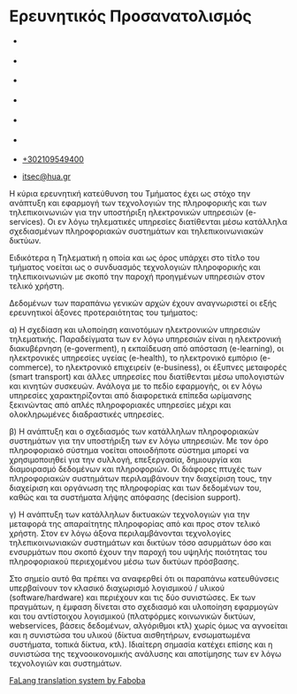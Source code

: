 Ερευνητικός Προσανατολισμός
===============
                              

*   [](https://www.facebook.com/ditharokopio)
*   [](https://www.youtube.com/channel/UCEHkYirpXF1nSLxDCrfDZ4A)
*   [](https://www.linkedin.com/company/77699385)
*   [](https://www.instagram.com/dithua)

*   [](https://dit.hua.gr/index.php/el/a/research-directions)
*   [](https://dit.hua.gr/index.php/en/research/research-directions)

*   [+302109549400](tel:+302109549400)
*   [itsec@hua.gr](mailto:itsec@hua.gr)

Η κύρια ερευνητική κατεύθυνση του Τμήματος έχει ως στόχο την ανάπτυξη και εφαρμογή των τεχνολογιών της πληροφορικής και των τηλεπικοινωνιών για την υποστήριξη ηλεκτρονικών υπηρεσιών (e-services). Οι εν λόγω τηλεματικές υπηρεσίες διατίθενται μέσω κατάλληλα σχεδιασμένων πληροφοριακών συστημάτων και τηλεπικοινωνιακών δικτύων.

Ειδικότερα η Τηλεματική η οποία και ως όρος υπάρχει στο τίτλο του τμήματος νοείται ως ο συνδυασμός τεχνολογιών πληροφορικής και τηλεπικοινωνιών με σκοπό την παροχή προηγμένων υπηρεσιών στον τελικό χρήστη.

Δεδομένων των παραπάνω γενικών αρχών έχουν αναγνωριστεί οι εξής ερευνητικοί άξονες προτεραιότητας του τμήματος:

α) Η σχεδίαση και υλοποίηση καινοτόμων ηλεκτρονικών υπηρεσιών τηλεματικής. Παραδείγματα των εν λόγω υπηρεσιών είναι η ηλεκτρονική διακυβέρνηση (e-goverment), η εκπαίδευση από απόσταση (e-learning), οι ηλεκτρονικές υπηρεσίες υγείας (e-health), το ηλεκτρονικό εμπόριο (e-commerce), το ηλεκτρονικό επιχειρείν (e-business), οι έξυπνες μεταφορές (smart transport) και άλλες υπηρεσίες που διατίθενται μέσω υπολογιστών και κινητών συσκευών. Ανάλογα με το πεδίο εφαρμογής, οι εν λόγω υπηρεσίες χαρακτηρίζονται από διαφορετικά επίπεδα ωρίμανσης ξεκινώντας από απλές πληροφοριακές υπηρεσίες μέχρι και ολοκληρωμένες διαδραστικές υπηρεσίες.

β) Η ανάπτυξη και ο σχεδιασμός των κατάλληλων πληροφοριακών συστημάτων για την υποστήριξη των εν λόγω υπηρεσιών. Με τον όρο πληροφοριακό σύστημα νοείται οποιοδήποτε σύστημα μπορεί να χρησιμοποιηθεί για την συλλογή, επεξεργασία, δημιουργία και διαμοιρασμό δεδομένων και πληροφοριών. Οι διάφορες πτυχές των πληροφοριακών συστημάτων περιλαμβάνουν την διαχείριση τους, την διαχείριση και οργάνωση της πληροφορίας και των δεδομένων του, καθώς και τα συστήματα λήψης απόφασης (decision support).

γ) Η ανάπτυξη των κατάλληλων δικτυακών τεχνολογιών για την μεταφορά της απαραίτητης πληροφορίας από και προς στον τελικό χρήστη. Στον εν λόγω άξονα περιλαμβάνονται τεχνολογίες τηλεπικοινωνιακών συστημάτων και δικτύων τόσο ασυρμάτων όσο και ενσυρμάτων που σκοπό έχουν την παροχή του υψηλής ποιότητας του πληροφοριακού περιεχομένου μέσω των δικτύων πρόσβασης.

Στο σημείο αυτό θα πρέπει να αναφερθεί ότι οι παραπάνω κατευθύνσεις υπερβαίνουν τον κλασικό διαχωρισμό λογισμικού / υλικού (software/hardware) και περιέχουν και τις δύο συνιστώσες. Εκ των πραγμάτων, η έμφαση δίνεται στο σχεδιασμό και υλοποίηση εφαρμογών και του αντίστοιχου λογισμικού (πλατφόρμες κοινωνικών δικτύων, webservices, βάσεις δεδομένων, αλγόριθμοι κτλ) χωρίς όμως να αγνοείται και η συνιστώσα του υλικού (δίκτυα αισθητήρων, ενσωματωμένα συστήματα, τοπικά δίκτυα, κτλ). Ιδιαίτερη σημασία κατέχει επίσης και η συνιστώσα της τεχνοοικονομικής ανάλυσης και αποτίμησης των εν λόγω τεχνολογιών και συστημάτων.

[FaLang translation system by Faboba](http://www.faboba.com/ "Faboba : Création de composantJoomla")

[](https://dit.hua.gr/index.php/el/a/research-directions#)
